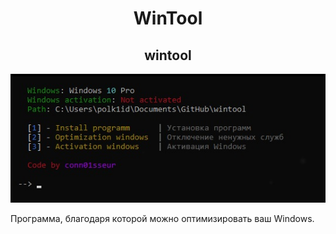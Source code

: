 <h1 align="center">WinTool</h1>
<div align="center">
  <h2>wintool</h2>
  <img src="https://github.com/conn01sseur/wintool/blob/main/img/photo_2024-04-12_06-11-54.jpg" alt="PNG" style="width:auto; height:auto"/>
</div>
<p>Программа, благодаря которой можно оптимизировать ваш Windows.</p>
